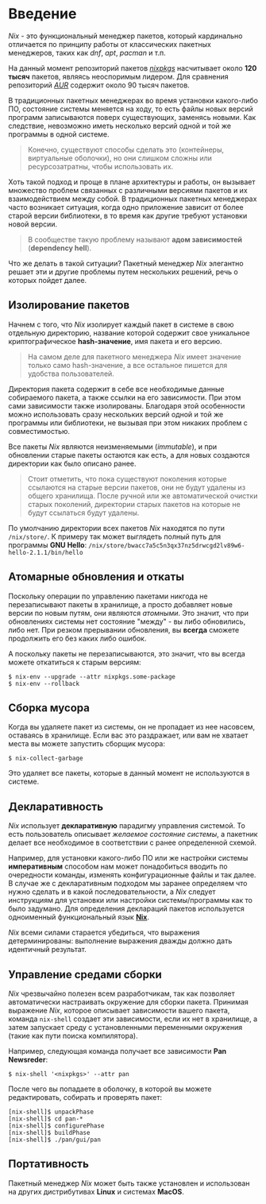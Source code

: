 # Введение
*Nix* - это функциональный менеджер пакетов, который кардинально отличается по принципу работы от классических пакетных менеджеров, таких как *dnf*, *apt*, *pacman* и т.п.

На данный момент репозиторий пакетов [*nixpkgs*](https://github.com/NixOS/nixpkgs) насчитывает около **120 тысяч** пакетов, являясь неоспоримым лидером. Для сравнения репозиторий [*AUR*](https://aur.archlinux.org) содержит около 90 тысяч пакетов.

В традиционных пакетных менеджерах во время установки какого-либо ПО, состояние системы меняется на ходу, то есть файлы новых версий программ записываются поверх существующих, заменясь новыми.
Как следствие, невозможно иметь несколько версий одной и той же программы в одной системе.
> Конечно, существуют способы сделать это (контейнеры, виртуальные оболочки), но они слишком сложны или ресурсозатратны, чтобы использовать их.

Хоть такой подход и проще в плане архитектуры и работы, он вызывает множество проблем связанных с различными версиями пакетов и их взаимодействием между собой. В традиционных пакетных менеджерах часто возникает ситуация, когда одно приложение зависит от более старой версии библиотеки, в то время как другие требуют установки новой версии. 
> В сообществе такую проблему называют **адом зависимостей** (**dependency hell**).

Что же делать в такой ситуации? Пакетный менеджер *Nix* элегантно решает эти и другие проблемы путем нескольких решений, речь о которых пойдет далее.

## Изолирование пакетов
Начнем с того, что *Nix* изолирует каждый пакет в системе в свою отдельную директорию, название которой содержит свое уникальное криптографическое **hash-значение**, имя пакета и его версию.
> На самом деле для пакетного менеджера *Nix* имеет значение только само hash-значение, а все остальное пишется для удобства пользователей.

Директория пакета содержит в себе все необходимые данные собираемого пакета, а также ссылки на его зависимости. 
При этом сами зависимости также изолированы. Благодаря этой особенности можно использовать сразу нескольких версий одной и той же программы или библиотеки, не вызывая при этом никаких проблем с совместимостью.

Все пакеты *Nix* являются неизменяемыми (*immutable*), и при обновлении старые пакеты остаются как есть, а для новых создаются директории как было описано ранее.
> Стоит отметить, что пока существуют поколения которые ссылаются на старые версии пакетов, они не будут удалены из общего хранилища. После ручной или же автоматической очистки старых поколений, директории старых пакетов на которые не будут ссылаться будут удалены.

По умолчанию директории всех пакетов *Nix* находятся по пути `/nix/store/`.
К примеру так может выглядеть полный путь для программы **GNU Hello**:
`/nix/store/bwacc7a5c5n3qx37nz5drwcgd2lv89w6-hello-2.1.1/bin/hello`

## Атомарные обновления и откаты
Поскольку операции по управлению пакетами никгода не перезаписывают пакеты в хранилище, а просто добавляет новые версии по новым путям, они являются *атомными*. Это значит, что при обновлениях системы нет состояние "между" - вы либо обновились, либо нет. При резком прерывании обновления, вы **всегда** сможете продолжить его без каких либо ошибок.

А поскольку пакеты не перезаписываются, это значит, что вы всегда можете откатиться к старым версиям:
```shell
$ nix-env --upgrade --attr nixpkgs.some-package
$ nix-env --rollback
```

## Сборка мусора
Когда вы удаляете пакет из системы, он не пропадает из нее насовсем, оставаясь в хранилище. Если вас это раздражает, или вам не хватает места вы можете запустить сборщик мусора:
```shell
$ nix-collect-garbage
```
Это удаляет все пакеты, которые в данный момент не используются в системе.

## Декларативность
*Nix* использует **декларативную** парадигму управления системой. 
То есть пользователь описывает *желаемое состояние системы*, а пакетник делает все необходимое в соответствии с ранее определенной схемой. 

Например, для установки какого-либо ПО или же настройки системы **императивным** способом нам может понадобиться вводить по очередности команды, изменять конфигурационные файлы и так далее. В случае же с декларативным подходом мы заранее определяем что нужно сделать и в какой последовательности, а *Nix* следует инструкциям для установки или настройки системы/программы как то было задумано. Для определения деклараций пакетов используется одноименный функциональный язык [**Nix**](/nixlang/introduction).

*Nix* всеми силами старается убедиться, что выражения детерминированы: выполнение выражения дважды должно дать идентичный результат.

## Управление средами сборки
*Nix* чрезвычайно полезен всем разработчикам, так как позволяет автоматически настраивать окружение для сборки пакета. Принимая выражение *Nix*, которое описывает зависимости вашего пакета, команда `nix-shell` создает эти зависимости, если их нет в хранилище, а затем запускает среду с установленными переменными окружения (такие как пути поиска компилятора).

Например, следующая команда получает все зависимости **Pan Newsreder**:
```shell
$ nix-shell '<nixpkgs>' --attr pan
```
После чего вы попадаете в оболочку, в которой вы можете редактировать, собирать и проверять пакет:
```shell
[nix-shell]$ unpackPhase
[nix-shell]$ cd pan-*
[nix-shell]$ configurePhase
[nix-shell]$ buildPhase
[nix-shell]$ ./pan/gui/pan
```

## Портативность
Пакетный менеджер *Nix* может быть также установлен и использован на других дистрибутивах **Linux** и системах **MacOS**.
